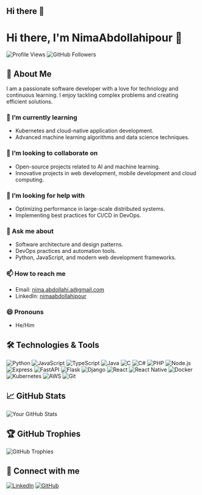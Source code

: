 ## Hi there 👋

# Hi there, I'm NimaAbdollahipour 👋

![Profile Views](https://komarev.com/ghpvc/?username=NimaAbdollahipour&style=flat-square&color=blue) ![GitHub Followers](https://img.shields.io/github/followers/NimaAbdollahipour?style=social)

## 🚀 About Me
I am a passionate software developer with a love for technology and continuous learning. I enjoy tackling complex problems and creating efficient solutions.
<!--
### 🔭 I’m currently working on
- Building a scalable microservices architecture for a fintech application.
- Contributing to open-source projects in the AI/ML domain.
-->

### 🌱 I’m currently learning
- Kubernetes and cloud-native application development.
- Advanced machine learning algorithms and data science techniques.

### 👯 I’m looking to collaborate on
- Open-source projects related to AI and machine learning.
- Innovative projects in web development, mobile development and cloud computing.

### 🤔 I’m looking for help with
- Optimizing performance in large-scale distributed systems.
- Implementing best practices for CI/CD in DevOps.

### 💬 Ask me about
- Software architecture and design patterns.
- DevOps practices and automation tools.
- Python, JavaScript, and modern web development frameworks.

### 📫 How to reach me
- Email: [nima.abdollahi.a@gmail.com](mailto:nima.abdollahi.a@gmail.com)
- LinkedIn: [nimaabdollahipour](https://www.linkedin.com/in/nimaabdollahipour)

### 😄 Pronouns
- He/Him

<!--
### ⚡ Fun fact
- I once cycled across three countries in Europe in one summer!
-->

## 🛠️ Technologies & Tools
![Python](https://img.shields.io/badge/-Python-333333?style=flat&logo=python)
![JavaScript](https://img.shields.io/badge/-JavaScript-333333?style=flat&logo=javascript)
![TypeScript](https://img.shields.io/badge/-TypeScript-333333?style=flat&logo=typescript)
![Java](https://img.shields.io/badge/-Java-333333?style=flat&logo=java)
![C](https://img.shields.io/badge/-C-333333?style=flat&logo=c)
![C#](https://img.shields.io/badge/-Csharp-333333?style=flat&logo=csharp)
![PHP](https://img.shields.io/badge/-PHP-333333?style=flat&logo=php)
![Node.js](https://img.shields.io/badge/-Node.js-333333?style=flat&logo=node.js)
![Express](https://img.shields.io/badge/-Express-333333?style=flat&logo=express)
![FastAPI](https://img.shields.io/badge/-FastAPI-333333?style=flat&logo=fastapi)
![Flask](https://img.shields.io/badge/-Flask-333333?style=flat&logo=flask)
![Django](https://img.shields.io/badge/-Django-333333?style=flat&logo=django)
![React](https://img.shields.io/badge/-React-333333?style=flat&logo=react)
![React Native](https://img.shields.io/badge/-ReactNative-333333?style=flat&logo=reactnative)
![Docker](https://img.shields.io/badge/-Docker-333333?style=flat&logo=docker)
![Kubernetes](https://img.shields.io/badge/-Kubernetes-333333?style=flat&logo=kubernetes)
![AWS](https://img.shields.io/badge/-AWS-333333?style=flat&logo=amazon-aws)
![Git](https://img.shields.io/badge/-Git-333333?style=flat&logo=git)

## 📈 GitHub Stats
![Your GitHub Stats](https://github-readme-stats.vercel.app/api?username=NimaAbdollahipour&show_icons=true&hide_border=true)

## 🏆 GitHub Trophies
![GitHub Trophies](https://github-profile-trophy.vercel.app/?username=NimaAbdollahipour&theme=onedark)

## 🔗 Connect with me
[![LinkedIn](https://img.shields.io/badge/LinkedIn-0077B5?style=for-the-badge&logo=linkedin&logoColor=white)](https://www.linkedin.com/in/nimaabdollahipour)
[![GitHub](https://img.shields.io/badge/GitHub-181717?style=for-the-badge&logo=github&logoColor=white)](https://github.com/NimaAbdollahipour)
<!--
[![Website](https://img.shields.io/badge/Website-4285F4?style=for-the-badge&logo=google-chrome&logoColor=white)](https://yourwebsite.com)
-->

